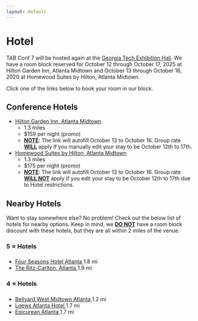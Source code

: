 ```yaml
---
layout: default
---
```


# Hotel

TAB Conf 7 will be hosted again at the
<a href="https://goo.gl/maps/rJwA9B33xdd7YrSF8/" target="_blank">Georgia Tech Exhibition Hall</a>. We have a room block reserved for
October 12 through October 17, 2025 at Hilton Garden Inn, Atlanta Midtown and October 13 through October 16, 2020 at Homewood Suites
by Hilton, Atlanta Midtown.

Click one of the links below to book your room in our block.

## Conference Hotels

- <a href="https://group.hiltongardeninn.com/5ev2ty" target="_blank">Hilton Garden Inn, Atlanta Midtown</a>
    - 1.3 miles
    - $159 per night (promo)
    - <u><b>NOTE</b></u>: The link will autofill October 13 to October 16. Group rate <u><b>WILL</b></u> apply if you manually edit your stay to be October 12th to 17th.
- <a href="https://group.homewood-suites.com/p5qm4a" target="_blank">Homewood Suites by Hilton, Atlanta Midtown</a>
    - 1.3 miles
    - $175 per night (promo)
    - <u><b>NOTE</b></u>: The link will autofill October 13 to October 16. Group rate <u><b>WILL NOT</b></u> apply if you edit your stay to be October 12th to 17th due to Hotel restrictions.

## Nearby Hotels

Want to stay somewhere else? No problem! Check out the below list of hotels for nearby options. Keep in mind, we
<u><b>DO NOT</b></u> have a room block discount with these hotels, but they are all within 2 miles of the venue.

### 5 ⭐️ Hotels

- <a href="https://www.fourseasons.com/atlanta/accommodations/?generalReservationForm.checkInDate=2025-10-13&generalReservationForm.checkOutDate=2025-10-16&generalReservationForm.guestCountPerRoom[0].adultCount=2&generalReservationForm.guestCountPerRoom[0].childCount=0&generalReservationForm.locationId=ATL411" target="_blank">
    Four Seasons Hotel Atlanta
  </a> 1.8 mi
- <a href="https://www.ritzcarlton.com/en/hotels/atlrz-the-ritz-carlton-atlanta/overview/">
    The Ritz-Carlton, Atlanta
  </a> 1.9 mi

### 4 ⭐️ Hotels

- <a href="https://www.marriott.com/en-us/hotels/atltm-bellyard-west-midtown-atlanta-a-tribute-portfolio-hotel/overview/" target="_blank">
    Bellyard West Midtown Atlanta
  </a> 1.2 mi
- <a href="https://reservations.loewshotels.com/rooms/atlanta-hotel?&adults=1&children=0&rooms=1&check-in=2025-10-13&check-out=2025-10-16&lang=EN" target="_blank">
    Loews Atlanta Hotel
  </a> 1.7 mi
- <a href="https://www.marriott.com/en-us/hotels/atlmk-epicurean-atlanta-autograph-collection/overview/">
    Epicurean Atlanta
  </a> 1.7 mi